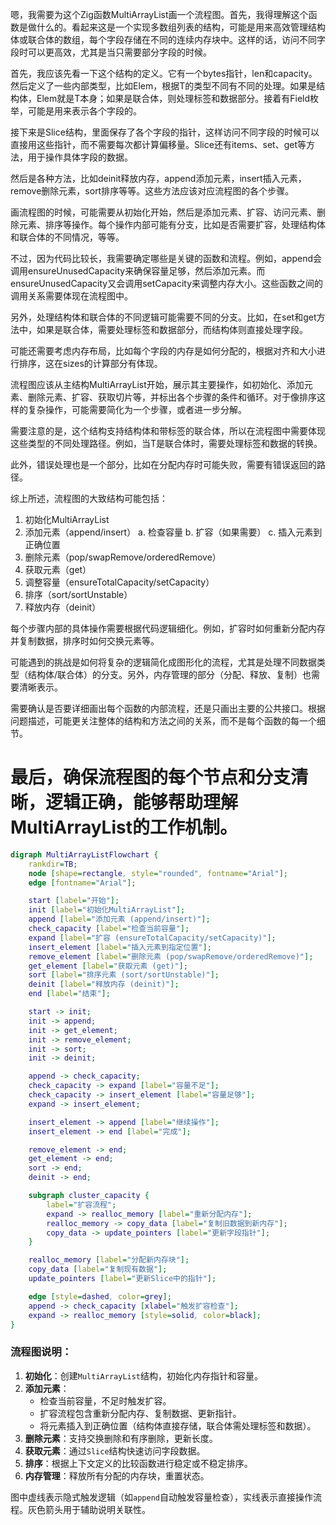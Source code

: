 嗯，我需要为这个Zig函数MultiArrayList画一个流程图。首先，我得理解这个函数是做什么的。看起来这是一个实现多数组列表的结构，可能是用来高效管理结构体或联合体的数组，每个字段存储在不同的连续内存块中。这样的话，访问不同字段时可以更高效，尤其是当只需要部分字段的时候。

首先，我应该先看一下这个结构的定义。它有一个bytes指针，len和capacity。然后定义了一些内部类型，比如Elem，根据T的类型不同有不同的处理。如果是结构体，Elem就是T本身；如果是联合体，则处理标签和数据部分。接着有Field枚举，可能是用来表示各个字段的。

接下来是Slice结构，里面保存了各个字段的指针，这样访问不同字段的时候可以直接用这些指针，而不需要每次都计算偏移量。Slice还有items、set、get等方法，用于操作具体字段的数据。

然后是各种方法，比如deinit释放内存，append添加元素，insert插入元素，remove删除元素，sort排序等等。这些方法应该对应流程图的各个步骤。

画流程图的时候，可能需要从初始化开始，然后是添加元素、扩容、访问元素、删除元素、排序等操作。每个操作内部可能有分支，比如是否需要扩容，处理结构体和联合体的不同情况，等等。

不过，因为代码比较长，我需要确定哪些是关键的函数和流程。例如，append会调用ensureUnusedCapacity来确保容量足够，然后添加元素。而ensureUnusedCapacity又会调用setCapacity来调整内存大小。这些函数之间的调用关系需要体现在流程图中。

另外，处理结构体和联合体的不同逻辑可能需要不同的分支。比如，在set和get方法中，如果是联合体，需要处理标签和数据部分，而结构体则直接处理字段。

可能还需要考虑内存布局，比如每个字段的内存是如何分配的，根据对齐和大小进行排序，这在sizes的计算部分有体现。

流程图应该从主结构MultiArrayList开始，展示其主要操作，如初始化、添加元素、删除元素、扩容、获取切片等，并标出各个步骤的条件和循环。对于像排序这样的复杂操作，可能需要简化为一个步骤，或者进一步分解。

需要注意的是，这个结构支持结构体和带标签的联合体，所以在流程图中需要体现这些类型的不同处理路径。例如，当T是联合体时，需要处理标签和数据的转换。

此外，错误处理也是一个部分，比如在分配内存时可能失败，需要有错误返回的路径。

综上所述，流程图的大致结构可能包括：

1. 初始化MultiArrayList
2. 添加元素（append/insert）
   a. 检查容量
   b. 扩容（如果需要）
   c. 插入元素到正确位置
3. 删除元素（pop/swapRemove/orderedRemove）
4. 获取元素（get）
5. 调整容量（ensureTotalCapacity/setCapacity）
6. 排序（sort/sortUnstable）
7. 释放内存（deinit）

每个步骤内部的具体操作需要根据代码逻辑细化。例如，扩容时如何重新分配内存并复制数据，排序时如何交换元素等。

可能遇到的挑战是如何将复杂的逻辑简化成图形化的流程，尤其是处理不同数据类型（结构体/联合体）的分支。另外，内存管理的部分（分配、释放、复制）也需要清晰表示。

需要确认是否要详细画出每个函数的内部流程，还是只画出主要的公共接口。根据问题描述，可能更关注整体的结构和方法之间的关系，而不是每个函数的每一个细节。

最后，确保流程图的每个节点和分支清晰，逻辑正确，能够帮助理解MultiArrayList的工作机制。
================================================
```dot
digraph MultiArrayListFlowchart {
    rankdir=TB;
    node [shape=rectangle, style="rounded", fontname="Arial"];
    edge [fontname="Arial"];

    start [label="开始"];
    init [label="初始化MultiArrayList"];
    append [label="添加元素 (append/insert)"];
    check_capacity [label="检查当前容量"];
    expand [label="扩容 (ensureTotalCapacity/setCapacity)"];
    insert_element [label="插入元素到指定位置"];
    remove_element [label="删除元素 (pop/swapRemove/orderedRemove)"];
    get_element [label="获取元素 (get)"];
    sort [label="排序元素 (sort/sortUnstable)"];
    deinit [label="释放内存 (deinit)"];
    end [label="结束"];

    start -> init;
    init -> append;
    init -> get_element;
    init -> remove_element;
    init -> sort;
    init -> deinit;

    append -> check_capacity;
    check_capacity -> expand [label="容量不足"];
    check_capacity -> insert_element [label="容量足够"];
    expand -> insert_element;

    insert_element -> append [label="继续操作"];
    insert_element -> end [label="完成"];

    remove_element -> end;
    get_element -> end;
    sort -> end;
    deinit -> end;

    subgraph cluster_capacity {
        label="扩容流程";
        expand -> realloc_memory [label="重新分配内存"];
        realloc_memory -> copy_data [label="复制旧数据到新内存"];
        copy_data -> update_pointers [label="更新字段指针"];
    }

    realloc_memory [label="分配新内存块"];
    copy_data [label="复制现有数据"];
    update_pointers [label="更新Slice中的指针"];

    edge [style=dashed, color=grey];
    append -> check_capacity [xlabel="触发扩容检查"];
    expand -> realloc_memory [style=solid, color=black];
}
```

### 流程图说明：
1. **初始化**：创建`MultiArrayList`结构，初始化内存指针和容量。
2. **添加元素**：
   - 检查当前容量，不足时触发扩容。
   - 扩容流程包含重新分配内存、复制数据、更新指针。
   - 将元素插入到正确位置（结构体直接存储，联合体需处理标签和数据）。
3. **删除元素**：支持交换删除和有序删除，更新长度。
4. **获取元素**：通过`Slice`结构快速访问字段数据。
5. **排序**：根据上下文定义的比较函数进行稳定或不稳定排序。
6. **内存管理**：释放所有分配的内存块，重置状态。

图中虚线表示隐式触发逻辑（如`append`自动触发容量检查），实线表示直接操作流程。灰色箭头用于辅助说明关联性。